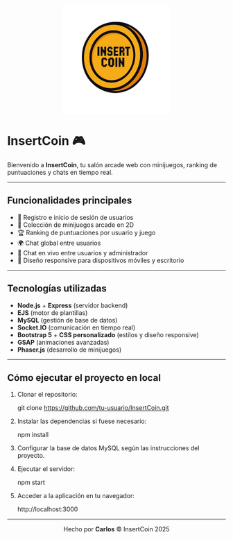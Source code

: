 <p align="center">
  <img src="https://raw.githubusercontent.com/CmorenoRuizz/InsertCoin/main/public/images/logo.png" alt="InsertCoin Logo" width="250"/>
</p>

# InsertCoin 🎮

Bienvenido a **InsertCoin**, tu salón arcade web con minijuegos, ranking de puntuaciones y chats en tiempo real.

---

## Funcionalidades principales

* 🎯 Registro e inicio de sesión de usuarios
* 🏉️ Colección de minijuegos arcade en 2D
* 🏆 Ranking de puntuaciones por usuario y juego
* 🌍 Chat global entre usuarios
* 💬 Chat en vivo entre usuarios y administrador
* 📱 Diseño responsive para dispositivos móviles y escritorio

---

## Tecnologías utilizadas

* **Node.js** + **Express** (servidor backend)
* **EJS** (motor de plantillas)
* **MySQL** (gestión de base de datos)
* **Socket.IO** (comunicación en tiempo real)
* **Bootstrap 5** + **CSS personalizado** (estilos y diseño responsive)
* **GSAP** (animaciones avanzadas)
* **Phaser.js** (desarrollo de minijuegos)

---

## Cómo ejecutar el proyecto en local

1. Clonar el repositorio:
   
   git clone https://github.com/tu-usuario/InsertCoin.git
   
2. Instalar las dependencias si fuese necesario:
   
   npm install
   
3. Configurar la base de datos MySQL según las instrucciones del proyecto.

4. Ejecutar el servidor:

   npm start

5. Acceder a la aplicación en tu navegador:

   http://localhost:3000

---

<p align="center">
  Hecho por <strong>Carlos</strong> © InsertCoin 2025
</p>